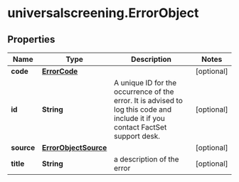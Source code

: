 # universalscreening.ErrorObject

## Properties

Name | Type | Description | Notes
------------ | ------------- | ------------- | -------------
**code** | [**ErrorCode**](ErrorCode.md) |  | [optional] 
**id** | **String** | A unique ID for the occurrence of the error. It is advised to log this code and include it if you contact FactSet support desk. | [optional] 
**source** | [**ErrorObjectSource**](ErrorObjectSource.md) |  | [optional] 
**title** | **String** | a description of the error | [optional] 


